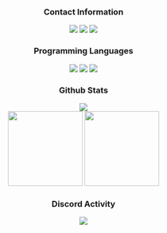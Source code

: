 <div align="center">
<h3>Contact Information</h3>
<a href="https://discord.com/users/713492710786597004" target"blank_"><img src="https://img.shields.io/badge/@webasm%20-111111.svg?&style=for-the-badge&logo=discord&logoColor=white"></a>
<a href="mailto:fentanyl@duck.com" target"blank_"><img src="https://shields.io/badge/fentanyl%40duck.com%20-111111.svg?&style=for-the-badge&logo=protonmail&logoColor=white"></a>
<a href="https://github.com/Ixve" target"blank_"><img src="https://img.shields.io/badge/GitHub%20-111111.svg?&style=for-the-badge&logo=github&logoColor=white"></a>
</div>


<div align="center">
<h3>Programming Languages</h3>
<img src="https://img.shields.io/badge/Python%20-111111.svg?&style=for-the-badge&logo=Python&logoColor=white">
<img src="https://img.shields.io/badge/HTML5%20-111111.svg?&style=for-the-badge&logo=HTML5&logoColor=white">
<img src="https://img.shields.io/badge/CSS%20-111111.svg?&style=for-the-badge&logo=CSS3&logoColor=white">
</div>


<div align="center">
<h3>Github Stats</h3>
  <div><img src="https://komarev.com/ghpvc/?username=Ixve&label=PROFILE+VIEWS&color=grey"/></div>
  <img src="https://github-readme-stats.vercel.app/api?username=Ixve&count_private=true&hide_border=true&show_icons=true&include_all_commits=true&bg_color=0d1117&title_color=FFFFFF&text_color=9f9f9f&icon_color=FFFFFF" width="%100" height="150px">
<img src="https://github-readme-stats.vercel.app/api/top-langs/?username=Ixve&layout=compact&theme=nord&hide_border=true&bg_color=0d1117&border_radius=6&title_color=FFFFFF" width="%100" height="150px">
</a>

<div align="center">
<h3>Discord Activity</h3>
   <a href="https://discord.com/users/713492710786597004" target="_blank">
      <img src="https://lanyard-profile-readme.vercel.app/api/713492710786597004?bg=0d1117&animated=true&hideDiscrim=false&borderRadius=31px">
   </a>
</div>

